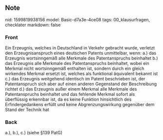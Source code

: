 ## Note
nid: 1599819938156
model: Basic-d7a3e-4ce08
tags: 00_klausurfragen, checklater
markdown: false

### Front
Ein Erzeugnis, welches in Deutschland in Verkehr gebracht wurde, verletzt den Erzeugnisanspruch eines deutschen Patents unmittelbar, wenn:
a.) das Erzeugnis wortsinngemäß alle Merkmale des Patentanspruchs beinhaltet
b.) das Erzeugnis alle Merkmale des Patentanspruchs beinhaltet, wobei ein Merkmal nicht wortsinngemäß enthalten ist, sondern durch ein gleich wirkendes Merkmal ersetzt ist, welches als funktional äquivalent bekannt ist
c.) das Erzeugnis weitgehend identisch im Patent beschrieben ist, der Patentanspruch sich aber auf einen anderen Gegenstand der Beschreibung richtet
d.) das Erzeugnis außer einem Merkmal alle Merkmale des Patentanspruchs beinhaltet und
das fehlende Merkmal sofort als überflüssig erkennbar ist, da es keine Funktion hinsichtlich des Erfindergedankens erfüllt und keine Abgrenzungswirkung gegenüber dem Stand der Technik hat

### Back
a.), b.), c.) (siehe §139 PatG)
